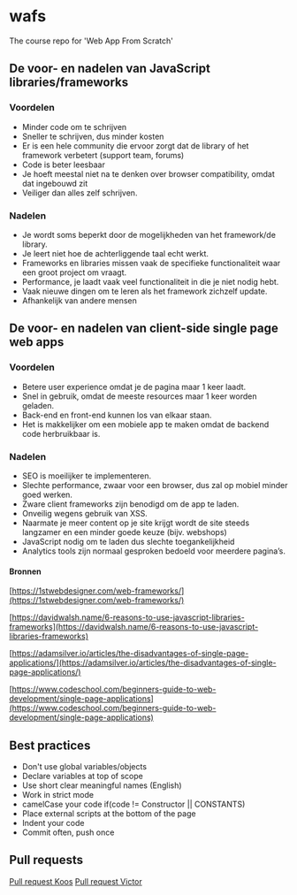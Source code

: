 # wafs
The course repo for 'Web App From Scratch'

## De voor- en nadelen van JavaScript libraries/frameworks
### Voordelen
- Minder code om te schrijven
- Sneller te schrijven, dus minder kosten
- Er is een hele community die ervoor zorgt dat de library of het framework verbetert (support team, forums)
- Code is beter leesbaar 
- Je hoeft meestal niet na te denken over browser compatibility, omdat dat ingebouwd zit
- Veiliger dan alles zelf schrijven.

### Nadelen
- Je wordt soms beperkt door de mogelijkheden van het framework/de library.
- Je leert niet hoe de achterliggende taal echt werkt.
- Frameworks en libraries missen vaak de specifieke functionaliteit waar een groot project om vraagt.
- Performance, je laadt vaak veel functionaliteit in die je niet nodig hebt.
- Vaak nieuwe dingen om te leren als het framework zichzelf update.
- Afhankelijk van andere mensen


## De voor- en nadelen van client-side single page web apps
### Voordelen
- Betere user experience omdat je de pagina maar 1 keer laadt.
- Snel in gebruik, omdat de meeste resources maar 1 keer worden geladen.
- Back-end en front-end kunnen los van elkaar staan.
- Het is makkelijker om een mobiele app te maken omdat de backend code herbruikbaar is.

### Nadelen
- SEO is moeilijker te implementeren.
- Slechte performance, zwaar voor een browser, dus zal op mobiel minder goed werken.
- Zware client frameworks zijn benodigd om de app te laden.
- Onveilig wegens gebruik van XSS.
- Naarmate je meer content op je site krijgt wordt de site steeds langzamer en een minder goede keuze (bijv. webshops)
- JavaScript nodig om te laden dus slechte toegankelijkheid
- Analytics tools zijn normaal gesproken bedoeld voor meerdere pagina’s.

#### Bronnen
[https://1stwebdesigner.com/web-frameworks/](https://1stwebdesigner.com/web-frameworks/)

[https://davidwalsh.name/6-reasons-to-use-javascript-libraries-frameworks](https://davidwalsh.name/6-reasons-to-use-javascript-libraries-frameworks)

[https://adamsilver.io/articles/the-disadvantages-of-single-page-applications/](https://adamsilver.io/articles/the-disadvantages-of-single-page-applications/)

[https://www.codeschool.com/beginners-guide-to-web-development/single-page-applications](https://www.codeschool.com/beginners-guide-to-web-development/single-page-applications)

## Best practices
- Don't use global variables/objects
- Declare variables at top of scope
- Use short clear meaningful names (English)
- Work in strict mode
- camelCase your code if(code != Constructor || CONSTANTS)
- Place external scripts at the bottom of the page
- Indent your code
- Commit often, push once


## Pull requests
[Pull request Koos](https://github.com/hackshackshacks/wafs/pull/3)
[Pull request Victor](https://github.com/velomovies/wafs/pull/4)